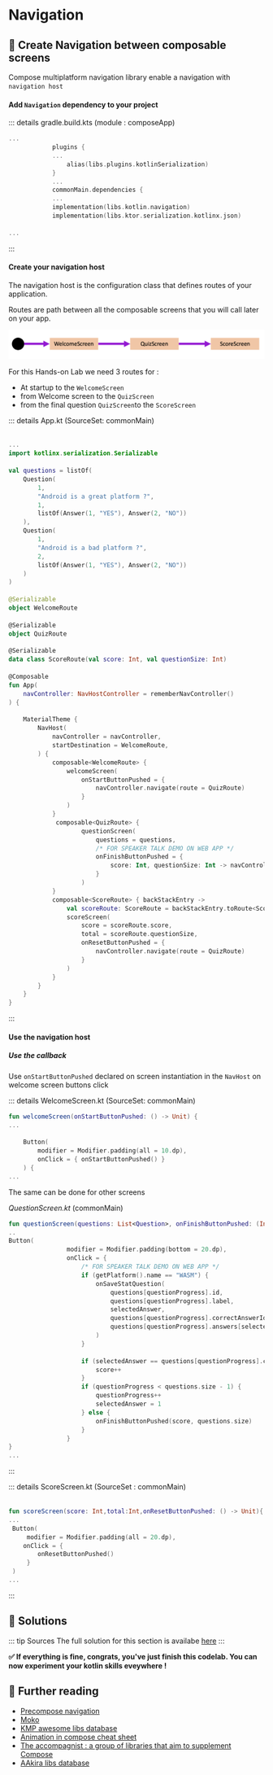 # Navigation

##  🧪 Create Navigation between composable screens 

Compose multiplatform navigation library enable a navigation with `navigation host`


#### Add `Navigation` dependency to your project

::: details gradle.build.kts (module : composeApp)
```kotlin
...
            plugins {
            ...
                alias(libs.plugins.kotlinSerialization)
            }
            ...
            commonMain.dependencies {
            ...
            implementation(libs.kotlin.navigation)
            implementation(libs.ktor.serialization.kotlinx.json)

...
```
::: 


#### Create your navigation host 

The navigation host is the configuration class that defines routes 
of your application. 

Routes are path between all the composable screens that you will call later on your app.

![routes overview](../assets/images/routes.png)


For this Hands-on Lab we need 3 routes for : 
* At startup to the `WelcomeScreen`
* from Welcome screen to the `QuizScreen`
* from the final question `QuizScreen`to the `ScoreScreen` 

::: details App.kt (SourceSet: commonMain)
```kotlin

...
import kotlinx.serialization.Serializable

val questions = listOf(
    Question(
        1,
        "Android is a great platform ?",
        1,
        listOf(Answer(1, "YES"), Answer(2, "NO"))
    ),
    Question(
        1,
        "Android is a bad platform ?",
        2,
        listOf(Answer(1, "YES"), Answer(2, "NO"))
    )
)

@Serializable
object WelcomeRoute

@Serializable
object QuizRoute

@Serializable
data class ScoreRoute(val score: Int, val questionSize: Int)

@Composable
fun App(
    navController: NavHostController = rememberNavController()
) {

    MaterialTheme {
        NavHost(
            navController = navController,
            startDestination = WelcomeRoute,
        ) {
            composable<WelcomeRoute> {
                welcomeScreen(
                    onStartButtonPushed = {
                        navController.navigate(route = QuizRoute)
                    }
                )
            }
             composable<QuizRoute> {
                    questionScreen(
                        questions = questions,
                        /* FOR SPEAKER TALK DEMO ON WEB APP */
                        onFinishButtonPushed = {
                            score: Int, questionSize: Int -> navController.navigate(route = ScoreRoute(score, questionSize))
                        }
                    )
            }
            composable<ScoreRoute> { backStackEntry ->
                val scoreRoute: ScoreRoute = backStackEntry.toRoute<ScoreRoute>()
                scoreScreen(
                    score = scoreRoute.score,
                    total = scoreRoute.questionSize,
                    onResetButtonPushed = {
                        navController.navigate(route = QuizRoute)
                    }
                )
            }
        }
    }
}
```
::: 

#### Use the navigation host

##### Use the callback

Use `onStartButtonPushed` declared on screen instantiation in the `NavHost` on welcome screen buttons click

::: details WelcomeScreen.kt (SourceSet: commonMain)
```kotlin
fun welcomeScreen(onStartButtonPushed: () -> Unit) {
...

    Button(
        modifier = Modifier.padding(all = 10.dp),
        onClick = { onStartButtonPushed() }
    ) {
...
```

The same can be done for other screens

*QuestionScreen.kt* (commonMain)
```kotlin
fun questionScreen(questions: List<Question>, onFinishButtonPushed: (Int,Int) -> Unit) {
..
Button(
                modifier = Modifier.padding(bottom = 20.dp),
                onClick = {
                    /* FOR SPEAKER TALK DEMO ON WEB APP */
                    if (getPlatform().name == "WASM") {
                        onSaveStatQuestion(
                            questions[questionProgress].id,
                            questions[questionProgress].label,
                            selectedAnswer,
                            questions[questionProgress].correctAnswerId,
                            questions[questionProgress].answers[selectedAnswer.toInt() - 1].label
                        )
                    }

                    if (selectedAnswer == questions[questionProgress].correctAnswerId) {
                        score++
                    }
                    if (questionProgress < questions.size - 1) {
                        questionProgress++
                        selectedAnswer = 1
                    } else {
                        onFinishButtonPushed(score, questions.size)
                    }
                }
}
...
```
:::

::: details ScoreScreen.kt (SourceSet : commonMain)
```kotlin

fun scoreScreen(score: Int,total:Int,onResetButtonPushed: () -> Unit){
...
 Button(
     modifier = Modifier.padding(all = 20.dp),
    onClick = {
        onResetButtonPushed()
     }
 ) 
...
```
:::


## 🎯 Solutions

::: tip Sources
The full solution for this section is availabe [here](https://github.com/worldline/learning-kotlin-multiplatform/raw/main/docs/src/assets/solutions/2.navigation.zip) 
:::

**✅ If everything is fine,  congrats, you've just finish this codelab. You can now experiment your kotlin skills eveywhere !**

## 📖 Further reading
- [Precompose navigation](https://github.com/Tlaster/PreCompose/blob/master/docs/component/navigation.md)
- [Moko]('https://github.com/icerockdev/moko-resources')
- [KMP awesome libs database](https://github.com/terrakok/kmp-awesome)
- [Animation in compose cheat sheet](https://storage.googleapis.com/android-stories/compose/Compose_Animation_Cheat_Sheet.pdf)
- [The accompagnist : a group of libraries that aim to supplement Compose](https://google.github.io/accompanist/)
- [AAkira libs database](https://github.com/AAkira/Kotlin-Multiplatform-Libraries#repository)

